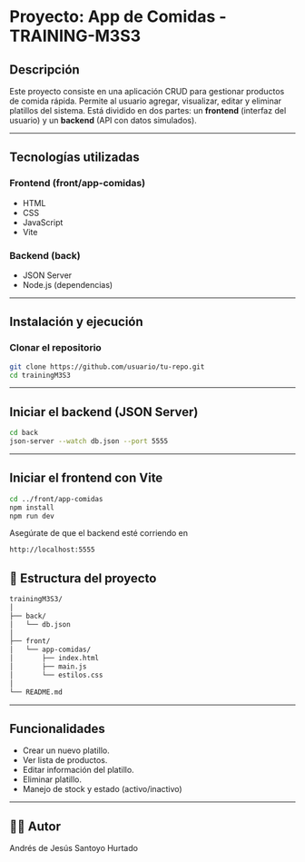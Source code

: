 # Proyecto:  App de Comidas - TRAINING-M3S3

##  Descripción
Este proyecto consiste en una aplicación CRUD para gestionar productos de comida rápida. Permite al usuario agregar, visualizar, editar y eliminar platillos del sistema. Está dividido en dos partes: un **frontend** (interfaz del usuario) y un **backend** (API con datos simulados).

---

##  Tecnologías utilizadas

### Frontend (front/app-comidas)
- HTML
- CSS
- JavaScript
- Vite

### Backend (back)
- JSON Server
- Node.js (dependencias)

---

## Instalación y ejecución

### Clonar el repositorio
```bash
git clone https://github.com/usuario/tu-repo.git
cd trainingM3S3
```
---
## Iniciar el backend (JSON Server)
```bash
cd back
json-server --watch db.json --port 5555
```
---

## Iniciar el frontend con Vite
```bash
cd ../front/app-comidas
npm install
npm run dev
```
Asegúrate de que el backend esté corriendo en 
```bash
http://localhost:5555
```

## 📁 Estructura del proyecto
```bash
trainingM3S3/
│
├── back/               
│   └── db.json
│
├── front/
│   └── app-comidas/      
│       ├── index.html
│       ├── main.js
│       └── estilos.css
│
└── README.md 
```           
---

## Funcionalidades

- Crear un nuevo platillo.
- Ver lista de productos.
- Editar información del platillo.
- Eliminar platillo.
- Manejo de stock y estado (activo/inactivo)

---

## 👨‍💻 Autor
Andrés de Jesús Santoyo Hurtado
